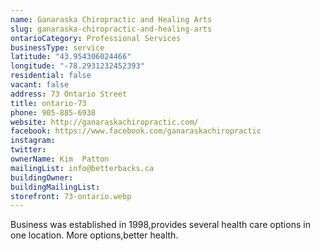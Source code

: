 ```yaml
---
name: Ganaraska Chiropractic and Healing Arts
slug: ganaraska-chiropractic-and-healing-arts
ontarioCategory: Professional Services
businessType: service
latitude: "43.954306024466"
longitude: "-78.2931232452393"
residential: false
vacant: false
address: 73 Ontario Street
title: ontario-73
phone: 905-885-6938
website: http://ganaraskachiropractic.com/
facebook: https://www.facebook.com/ganaraskachiropractic
instagram:
twitter:
ownerName: Kim  Patton
mailingList: info@betterbacks.ca
buildingOwner:
buildingMailingList:
storefront: 73-ontario.webp
---
```


Business was established in 1998,provides several health care options in one location. More options,better health.


